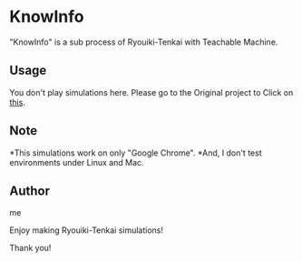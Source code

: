 # KnowInfo

"KnowInfo" is a sub process of Ryouiki-Tenkai with Teachable Machine.

## Usage

You don't play simulations here.
Please go to the Original project to Click on [this](https://github.com/KoyanagiT/Ryouiki_tenkai).

## Note

*This simulations work on only "Google Chrome".
*And, I don't test environments under Linux and Mac.

## Author

me

Enjoy making Ryouiki-Tenkai simulations!

Thank you!
